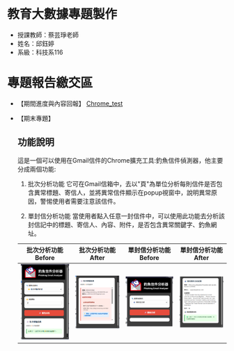 # 教育大數據專題製作

 - 授課教師：蔡芸琤老師
 - 姓名：邱鈺婷
 - 系級：科技系116

# 專題報告繳交區
- 【期間進度與內容回報】
  [Chrome_test](https://github.com/MocuAcqu/Chrome_test)

- 【期末專題】

  ## 功能說明
  這是一個可以使用在Gmail信件的Chrome擴充工具:釣魚信件偵測器，他主要分成兩個功能:
  1. 批次分析功能
     它可在Gmail信箱中，去以"頁"為單位分析每則信件是否包含異常標題、寄信人，並將異常信件顯示在popup視窗中，說明異常原因，警惕使用者需要注意該信件。
     
  2. 單封信分析功能
     當使用者點入任意一封信件中，可以使用此功能去分析該封信記中的標題、寄信人、內容、附件，是否包含異常關鍵字、釣魚網址。

  | 批次分析功能 Before | 批次分析功能 After | 單封信分析功能 Before | 單封信分析功能 After |
  |:-:|:-:|:-:|:-:|
  |![image](https://github.com/MocuAcqu/BigData/blob/main/%E9%87%A3%E9%AD%9A1_1.png)|![image](https://github.com/MocuAcqu/BigData/blob/main/%E9%87%A3%E9%AD%9A1_2.png)|![image](https://github.com/MocuAcqu/BigData/blob/main/%E9%87%A3%E9%AD%9A2_1.png)|![image](https://github.com/MocuAcqu/BigData/blob/main/%E9%87%A3%E9%AD%9A2_2.png)|
